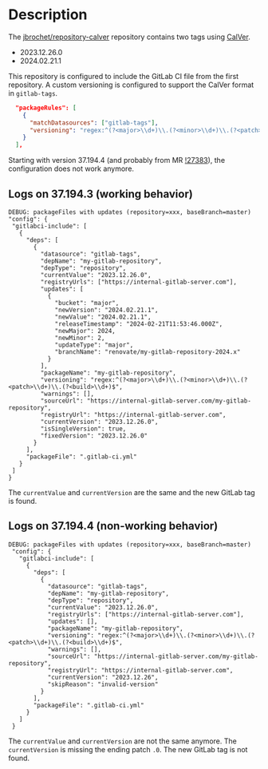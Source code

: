 # Description

The [jbrochet/repository-calver](https://gitlab.com/jbrochet/repository-calver) repository contains two tags using [CalVer](https://calver.org/).

* 2023.12.26.0
* 2024.02.21.1

This repository is configured to include the GitLab CI file from the first repository. A custom versioning is configured to support the CalVer format in `gitlab-tags`.

```json
  "packageRules": [
    {
      "matchDatasources": ["gitlab-tags"],
      "versioning": "regex:^(?<major>\\d+)\\.(?<minor>\\d+)\\.(?<patch>\\d+)\\.(?<build>\\d+)$"
    }
  ],
```

Starting with version 37.194.4 (and probably from MR [!27383](https://github.com/renovatebot/renovate/pull/27383)), the configuration does not work anymore.

## Logs on 37.194.3 (working behavior)

```
DEBUG: packageFiles with updates (repository=xxx, baseBranch=master)
"config": {
 "gitlabci-include": [
   {
     "deps": [
       {
         "datasource": "gitlab-tags",
         "depName": "my-gitlab-repository",
         "depType": "repository",
         "currentValue": "2023.12.26.0",
         "registryUrls": ["https://internal-gitlab-server.com"],
         "updates": [
           {
             "bucket": "major",
             "newVersion": "2024.02.21.1",
             "newValue": "2024.02.21.1",
             "releaseTimestamp": "2024-02-21T11:53:46.000Z",
             "newMajor": 2024,
             "newMinor": 2,
             "updateType": "major",
             "branchName": "renovate/my-gitlab-repository-2024.x"
           }
         ],
         "packageName": "my-gitlab-repository",
         "versioning": "regex:^(?<major>\\d+)\\.(?<minor>\\d+)\\.(?<patch>\\d+)\\.(?<build>\\d+)$",
         "warnings": [],
         "sourceUrl": "https://internal-gitlab-server.com/my-gitlab-repository",
         "registryUrl": "https://internal-gitlab-server.com",
         "currentVersion": "2023.12.26.0",
         "isSingleVersion": true,
         "fixedVersion": "2023.12.26.0"
       }
     ],
     "packageFile": ".gitlab-ci.yml"
   }
 ]
}
```

The `currentValue` and `currentVersion` are the same and the new GitLab tag is found.

## Logs on 37.194.4 (non-working behavior)

```
DEBUG: packageFiles with updates (repository=xxx, baseBranch=master)
 "config": {
   "gitlabci-include": [
     {
       "deps": [
         {
           "datasource": "gitlab-tags",
           "depName": "my-gitlab-repository",
           "depType": "repository",
           "currentValue": "2023.12.26.0",
           "registryUrls": ["https://internal-gitlab-server.com"],
           "updates": [],
           "packageName": "my-gitlab-repository",
           "versioning": "regex:^(?<major>\\d+)\\.(?<minor>\\d+)\\.(?<patch>\\d+)\\.(?<build>\\d+)$",
           "warnings": [],
           "sourceUrl": "https://internal-gitlab-server.com/my-gitlab-repository",
           "registryUrl": "https://internal-gitlab-server.com",
           "currentVersion": "2023.12.26",
           "skipReason": "invalid-version"
         }
       ],
       "packageFile": ".gitlab-ci.yml"
     }
   ]
 }
```

The `currentValue` and `currentVersion` are not the same anymore. The `currentVersion` is missing the ending patch `.0`. The new GitLab tag is not found.
